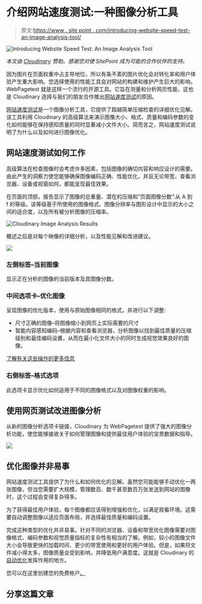 # 介绍网站速度测试:一种图像分析工具

> 原文:[https://www . site point . com/introducing-website-speed-test-an-image-analysis-tool/](https://www.sitepoint.com/introducing-website-speed-test-an-image-analysis-tool/)

![Introducing Website Speed Test: An Image Analysis Tool](../Images/02a57a6b80bb0eea24852fb5923a6cb5.png)

*本文由 [Cloudinary](http://synd.co/2sYjuMs) 赞助。感谢您对使 SitePoint 成为可能的合作伙伴的支持。*

因为图片在页面权重中占主导地位，所以有条不紊的图片优化会对转化率和用户体验产生重大影响。您选择使用的性能工具会对网站的构建和维护产生巨大的影响。WebPagetest 就是这样一个流行的开源工具。它旨在测量和分析网页性能，这也是 Cloudinary 选择与我们的朋友合作推出[网站速度测试](http://synd.co/2rGE8w8)的原因。

[网站速度测试](http://synd.co/2rGE8w8)是一个图像分析工具，它提供了超越简单压缩检查的详细优化见解。该工具利用 Cloudinary 的高级算法来演示图像大小、格式、质量和编码参数的变化如何能够在保持感知质量的同时显著减小文件大小。简而言之，网站速度测试说明了为什么以及如何进行图像优化。

## 网站速度测试如何工作

高级算法在检查图像时会考虑许多因素，包括图像的确切内容和响应设计的需要。由此产生的洞察力使您能够确保图像编码正确、性能优化，并且无论带宽、查看浏览器、设备或视窗如何，都能呈现最佳效果。

在页面的顶部，报告显示了图像的总重量、潜在的压缩和“页面图像分数”:从 A 到 f 的等级。该等级基于所使用的图像格式、图像分辨率与图形设计中显示的大小之间的适合度，以及所有被分析图像的压缩率。

![Cloudinary Image Analysis Results](../Images/7ef419add38b46c28d4dabe47fa392cb.png)

概述之后是对每个映像的详细分析，以及性能见解和改进建议。

![](../Images/f018f2164f335dd598d147a9daf30eb6.png)

### 左侧标签–当前图像

显示正在分析的图像的当前版本及其图像分数。

### 中间选项卡–优化图像

呈现图像的优化版本，使用与原始图像相同的格式，并进行以下调整:

*   尺寸正确的图像–将图像缩小到网页上实际需要的尺寸
*   智能内容感知编码–根据内容和查看浏览器，分析图像以找到最佳质量的压缩级别和最佳编码设置，从而在最小化文件大小的同时生成视觉效果良好的图像。

[了解有关这些操作的更多信息](http://synd.co/2sZFTsf)

### 右侧标签–格式选项

此选项卡显示优化如何适用于不同的图像格式以及对图像权重的影响。

## 使用网页测试改进图像分析

从新的图像分析选项卡链接，Cloudinary 为 WebPagetest 提供了强大的图像分析功能，使您能够接收关于如何管理图像和提供最佳用户体验的宝贵数据和指导。

![](../Images/e8daf3ec1999ccf735130433d61d52cc.png)

## 优化图像并非易事

网站速度测试工具提供了为什么和如何优化的见解。虽然您可能能够手动优化一两张图像，但当您需要扩大规模，管理数百、数千甚至数百万张发送到网站的图像时，这个过程会变得复杂得多。

为了获得最佳用户体验，每个图像都应该得到增强和优化，以满足观看环境。这需要自动调整图像以适应页面布局，并选择最佳质量和编码设置。

完成这种类型的优化并非易事。针对不同的浏览器、设备和带宽优化图像需要对图像格式、编码参数和视觉质量指标的复杂性有相当的了解。例如，较小的图像文件大小会导致更快的加载时间、更少的带宽使用和更好的用户体验。但是，如果将文件减小得太多，图像质量会受到影响，并降低用户满意度。这就是 Cloudinary 的[自动优化](http://synd.co/2rGrIVg)发挥作用的地方。

您可以在这里创建您的免费帐户[。](http://synd.co/2sYjuMs)

## 分享这篇文章